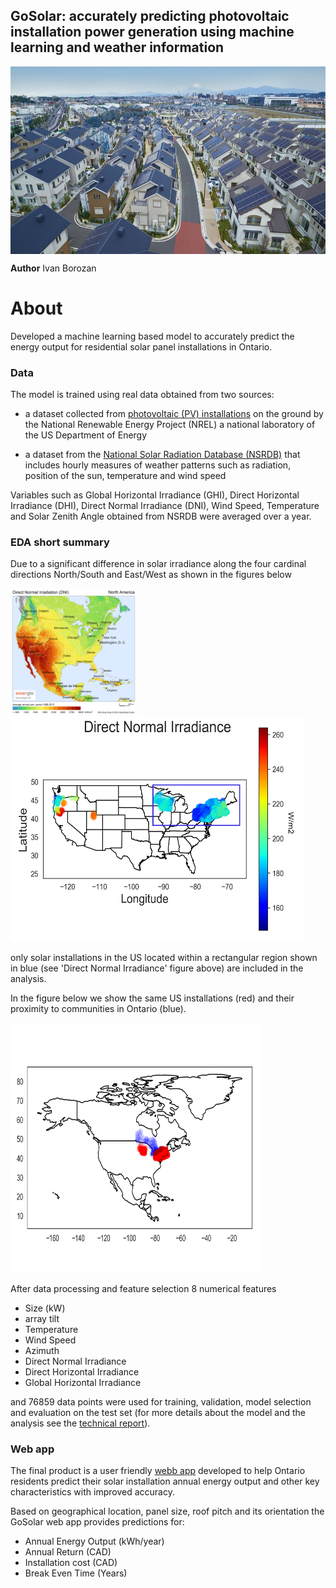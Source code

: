 ## GoSolar: accurately predicting photovoltaic installation power generation using machine learning and weather information 

<p class="aligncenter">
<img src="./figures/solar-city-Japan.jpg" align="middle" width="100%" height="300">
</p>


**Author** Ivan Borozan 

About
=====

Developed a machine learning based model to accurately predict the energy output for residential solar panel installations in Ontario. 
 
### Data

The model is trained using real data obtained from two sources:

* a dataset collected from [photovoltaic (PV) installations](https://openpv.nrel.gov/) on the ground by the National Renewable Energy Project (NREL) a national laboratory of the US Department of Energy

* a dataset from the [National Solar Radiation Database (NSRDB)](https://nsrdb.nrel.gov/) that includes hourly measures of weather patterns such as radiation, position of the sun, temperature and wind speed

Variables such as Global Horizontal Irradiance (GHI), Direct Horizontal Irradiance (DHI), Direct Normal Irradiance (DNI), Wind Speed, Temperature and Solar Zenith Angle obtained from NSRDB were averaged over a year. 

### EDA short summary

Due to a significant difference in solar irradiance along the four cardinal directions North/South and East/West as shown in the figures below  

<p float="left">
  <img src="./figures/Solargis-North-America-DNI-solar-resource-map-en.png"" width="40%" height="30%">
  <img src="./figures/DNI_irradiance2_gimp.png" width="470" height="360"> 
</p>


only solar installations in the US located within a rectangular region shown in blue (see 'Direct Normal Irradiance' figure above) are included in the analysis.

In the figure below we show the same US installations (red) and their proximity to communities in Ontario (blue).

<p float="left">
   <img src="./figures/Ontaro_communities2.png" width="400" height="400"> 
</p>

After data processing and feature selection 8 numerical features

- Size (kW)
- array tilt
- Temperature
- Wind Speed
- Azimuth
- Direct Normal Irradiance
- Direct Horizontal Irradiance 
- Global Horizontal Irradiance 

and 76859 data points were used for training, validation, model selection and evaluation on the test set (for more details about the model and the analysis see the [technical report](./notebooks/solar_eda_and_technical_report.ipynb)).  

### Web app

The final product is a user friendly [webb app](http://hbaranalytics.com:5000) developed to help Ontario residents predict their solar installation annual energy output and other key characteristics with improved accuracy.

Based on geographical location, panel size, roof pitch and its orientation the GoSolar web app provides predictions for:

* Annual Energy Output (kWh/year)
* Annual Return (CAD)
* Installation cost (CAD)
* Break Even Time (Years)
